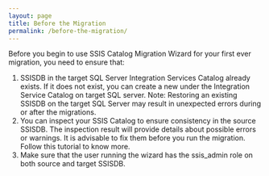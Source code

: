 ```yaml
---
layout: page
title: Before the Migration
permalink: /before-the-migration/
---
```

Before you begin to use SSIS Catalog Migration Wizard for your first ever 
migration, you need to ensure that:
1. SSISDB in the target SQL Server Integration Services Catalog already 
exists. If it does not exist, you can create a new under the Integration 
Service Catalog on target SQL server. 
Note: Restoring an existing SSISDB on the target SQL Server may result 
in unexpected errors during or after the migrations.
2. You can inspect your SSIS Catalog to ensure consistency in the source 
SSISDB. The inspection result will provide details about possible 
errors or warnings. It is advisable to fix them before you run the 
migration. Follow this tutorial to know more.
3. Make sure that the user running the wizard has the ssis_admin role on both 
source and target SSISDB.